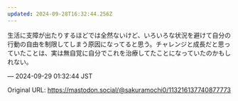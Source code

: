 ```yaml
---
updated: 2024-09-28T16:32:44.256Z
---
```


<p>生活に支障が出たりするほどでは全然ないけど、いろいろな状況を避けて自分の行動の自由を制限してしまう原因になってると思う。チャレンジと成長だと思っていたことは、実は無自覚に自分でこれを治療してたことになっていたのかもしれない。</p>

&mdash; 2024-09-29 01:32:44 JST

Original URL: https://mastodon.social/@sakuramochi0/113216137740877773
